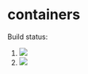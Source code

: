 # containers

Build status:

1. [![](https://github.com/nmpatterson22/Week-08/workflows/tests-fibonacci/badge.svg)](https://github.com/mikeizbicki/containers/actions?query=workflow%3Atests-fibonacci)
1. [![](https://github.com/nmpatterson22/Week-08/workflows/tests-range/badge.svg)](https://github.com/mikeizbicki/containers/actions?query=workflow%3Atests-range)
